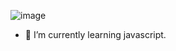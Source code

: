 ![image](https://github.com/user-attachments/assets/a7cf9a24-0986-4395-b938-e24cd9040378)




- 🌱 I’m currently learning javascript.
  

